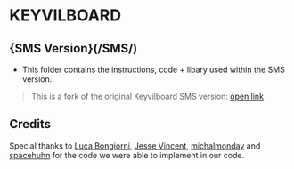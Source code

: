 # KEYVILBOARD


## {SMS Version}(/SMS/)
- This folder contains the instructions, code + libary used within the SMS version.

> This is a fork of the original Keyvilboard SMS version: [open link](https://github.com/RedBulletTooling/KEYVILBOARD)

## Credits
Special thanks to [Luca Bongiorni](https://github.com/whid-injector), [Jesse Vincent](https://github.com/obra), [michalmonday](https://github.com/michalmonday) and [spacehuhn](https://github.com/spacehuhn) for the code we were able to implement in our code. 
